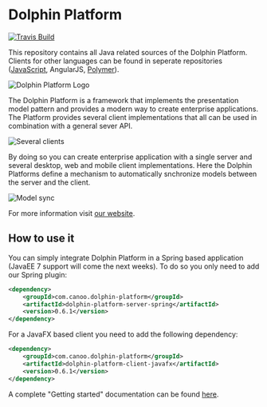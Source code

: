 # Dolphin Platform
[![Travis Build](https://travis-ci.org/canoo/dolphin-platform.svg?branch=master)](https://travis-ci.org/canoo/dolphin-platform)

This repository contains all Java related sources of the Dolphin Platform. Clients for other languages can be found in seperate repositories ([JavaScript](https://github.com/canoo/dolphin-platform-js), AngularJS, [Polymer](https://github.com/canoo/dolphin-platform-polymer)).

![Dolphin Platform Logo](http://www.guigarage.com/wordpress/wp-content/uploads/2015/10/logo.png)

The Dolphin Platform is a framework that implements the presentation model pattern and provides a modern way to create enterprise applications. The Platform provides several client implementations that all can be used in combination with a general sever API.

![Several clients](http://www.dolphin-platform.io/assets/img/features/clients.png)


By doing so you can create enterprise application with a single server and several desktop, web and mobile client implementations. Here the Dolphin Platforms define a mechanism to automatically snchronize models between the server and the client.

![Model sync](http://www.dolphin-platform.io/assets/img/features/pm1.png)


For more information visit [our website](http://www.dolphin-platform.io).

## How to use it
You can simply integrate Dolphin Platform in a Spring based application (JavaEE 7 support will come the next weeks). To do so you only need to add our Spring plugin:
```xml
<dependency>
    <groupId>com.canoo.dolphin-platform</groupId>
    <artifactId>dolphin-platform-server-spring</artifactId>
    <version>0.6.1</version>
</dependency>
```

For a JavaFX based client you need to add the following dependency:
```xml
<dependency>
    <groupId>com.canoo.dolphin-platform</groupId>
    <artifactId>dolphin-platform-client-javafx</artifactId>
    <version>0.6.1</version>
</dependency>
```

A complete "Getting started" documentation can be found [here](http://www.dolphin-platform.io/documentation/getting-started.html).
